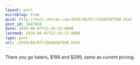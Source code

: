 ```yaml
---
layout: post
microblog: true
guid: http://twit.vmstan.com/2010/06/07/15648507598.html
post_id: 3047868
date: 2010-06-07T12:42:23-0600
lastmod: 2010-06-07T12:42:23-0600
type: post
url: /2010/06/07/15648507598.html
---
```

There you go haters, $199 and $299, same as current pricing.
